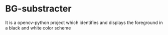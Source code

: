 # BG-substracter
It is a opencv-python project which identifies and displays the foreground in a black and white color scheme
